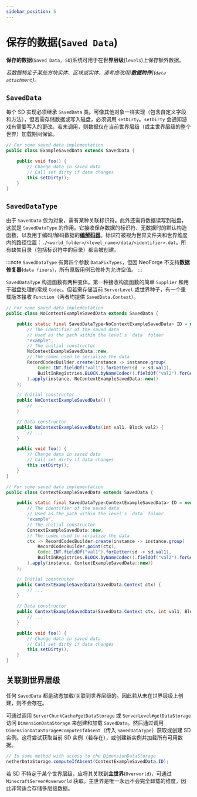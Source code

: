 ```yaml
---
sidebar_position: 5
---
```

# **保存的数据**(`Saved Data`)

**保存的数据**(`Saved Data, SD`)系统可用于在**世界层级**(`levels`)上保存额外数据。

_若数据特定于某些方块实体、区块或实体，请考虑改用[**数据附件**](`data attachment`)。_

## `SavedData`

每个 SD 实现必须继承 `SavedData` 类。可像其他对象一样实现（包含自定义字段和方法），但若需存储数据或写入磁盘，必须调用 `setDirty`。`setDirty` 会通知游戏有需要写入的更改。若未调用，则数据仅在当前世界层级（或主世界层级的整个世界）加载期间保留。

```java
// For some saved data implementation
public class ExampleSavedData extends SavedData {

    public void foo() {
        // Change data in saved data
        // Call set dirty if data changes
        this.setDirty();
    }
}
```

## `SavedDataType`

由于 `SavedData` 仅为对象，需有某种关联标识符。此外还需将数据读写到磁盘，这就是 `SavedDataType` 的作用。它接收保存数据的标识符、无数据时的默认构造函数，以及用于编码/解码数据的[**编解码器**](`codec`)。标识符被视为世界文件夹和世界维度内的路径位置：`./<world_folder>/<level_name>/data/<identifier>.dat`。所有缺失目录（包括标识符中的目录）都会被创建。

:::note
`SavedDataType` 有第四个参数 `DataFixTypes`，但因 NeoForge 不支持**数据修复器**(`data fixers`)，所有原版用例已修补为允许空值。
:::

`SavedDataType` 构造函数有两种变体。第一种接收构造函数的简单 `Supplier` 和用于磁盘处理的常规 `Codec`。但若需存储当前 `ServerLevel` 或世界种子，有一个重载版本接收 `Function`（两者均提供 `SavedData.Context`）。

```java
// For some saved data implementation
public class NoContextExampleSavedData extends SavedData {

    public static final SavedDataType<NoContextExampleSavedData> ID = new SavedDataType<>(
        // The identifier of the saved data
        // Used as the path within the level's `data` folder
        "example",
        // The initial constructor
        NoContextExampleSavedData::new,
        // The codec used to serialize the data
        RecordCodecBuilder.create(instance -> instance.group(
            Codec.INT.fieldOf("val1").forGetter(sd -> sd.val1),
            BuiltInRegistries.BLOCK.byNameCodec().fieldOf("val2").forGetter(sd -> sd.val2)
        ).apply(instance, NoContextExampleSavedData::new))
    );

    // Initial constructor
    public NoContextExampleSavedData() {
        // ...
    }

    // Data constructor
    public NoContextExampleSavedData(int val1, Block val2) {
        // ...
    }

    public void foo() {
        // Change data in saved data
        // Call set dirty if data changes
        this.setDirty();
    }
}

// For some saved data implementation
public class ContextExampleSavedData extends SavedData {

    public static final SavedDataType<ContextExampleSavedData> ID = new SavedDataType<>(
        // The identifier of the saved data
        // Used as the path within the level's `data` folder
        "example",
        // The initial constructor
        ContextExampleSavedData::new,
        // The codec used to serialize the data
        ctx -> RecordCodecBuilder.create(instance -> instance.group(
            RecordCodecBuilder.point(ctx),
            Codec.INT.fieldOf("val1").forGetter(sd -> sd.val1),
            BuiltInRegistries.BLOCK.byNameCodec().fieldOf("val2").forGetter(sd -> sd.val2)
        ).apply(instance, ContextExampleSavedData::new))
    );

    // Initial constructor
    public ContextExampleSavedData(SavedData.Context ctx) {
        // ...
    }

    // Data constructor
    public ContextExampleSavedData(SavedData.Context ctx, int val1, Block val2) {
        // ...
    }

    public void foo() {
        // Change data in saved data
        // Call set dirty if data changes
        this.setDirty();
    }
}
```

## 关联到世界层级

任何 `SavedData` 都是动态加载/关联到世界层级的。因此若从未在世界层级上创建，则不会存在。

可通过调用 `ServerChunkCache#getDataStorage` 或 `ServerLevel#getDataStorage` 访问 `DimensionDataStorage` 来创建和加载 `SavedData`。然后通过调用 `DimensionDataStorage#computeIfAbsent`（传入 `SavedDataType`）获取或创建 SD 实例。这将尝试获取当前 SD 实例（若存在），或创建新实例并加载所有可用数据。

```java
// In some method with access to the DimensionDataStorage
netherDataStorage.computeIfAbsent(ContextExampleSavedData.ID);
```

若 SD 不特定于某个世界层级，应将其关联到**主世界**(`Overworld`)，可通过 `MinecraftServer#overworld` 获取。主世界是唯一永远不会完全卸载的维度，因此非常适合存储多层级数据。

[codec]: codecs.md